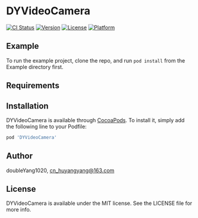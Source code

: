 # DYVideoCamera

[![CI Status](https://img.shields.io/travis/doubleYang1020/DYVideoCamera.svg?style=flat)](https://travis-ci.org/doubleYang1020/DYVideoCamera)
[![Version](https://img.shields.io/cocoapods/v/DYVideoCamera.svg?style=flat)](https://cocoapods.org/pods/DYVideoCamera)
[![License](https://img.shields.io/cocoapods/l/DYVideoCamera.svg?style=flat)](https://cocoapods.org/pods/DYVideoCamera)
[![Platform](https://img.shields.io/cocoapods/p/DYVideoCamera.svg?style=flat)](https://cocoapods.org/pods/DYVideoCamera)

## Example

To run the example project, clone the repo, and run `pod install` from the Example directory first.

## Requirements

## Installation

DYVideoCamera is available through [CocoaPods](https://cocoapods.org). To install
it, simply add the following line to your Podfile:

```ruby
pod 'DYVideoCamera'
```

## Author

doubleYang1020, cn_huyangyang@163.com

## License

DYVideoCamera is available under the MIT license. See the LICENSE file for more info.
